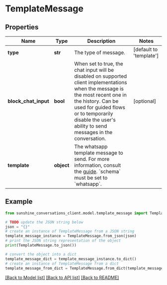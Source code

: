 # TemplateMessage


## Properties

Name | Type | Description | Notes
------------ | ------------- | ------------- | -------------
**type** | **str** | The type of message. | [default to 'template']
**block_chat_input** | **bool** | When set to true, the chat input will be disabled on supported client implementations when the message is the most recent one in the history. Can be used for guided flows or to temporarily disable the user&#39;s ability to send messages in the conversation. | [optional] 
**template** | **object** | The whatsapp template message to send. For more information, consult the [guide](https://developer.zendesk.com/documentation/conversations/messaging-platform/programmable-conversations/message-overrides/#template-messages). &#x60;schema&#x60; must be set to &#x60;whatsapp&#x60;. | 

## Example

```python
from sunshine_conversations_client.model.template_message import TemplateMessage

# TODO update the JSON string below
json = "{}"
# create an instance of TemplateMessage from a JSON string
template_message_instance = TemplateMessage.from_json(json)
# print the JSON string representation of the object
print(TemplateMessage.to_json())

# convert the object into a dict
template_message_dict = template_message_instance.to_dict()
# create an instance of TemplateMessage from a dict
template_message_from_dict = TemplateMessage.from_dict(template_message_dict)
```
[[Back to Model list]](../README.md#documentation-for-models) [[Back to API list]](../README.md#documentation-for-api-endpoints) [[Back to README]](../README.md)


